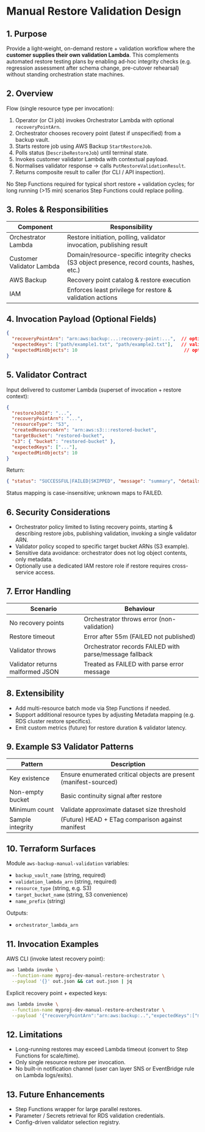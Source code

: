 # Manual Restore Validation Design

## 1. Purpose

Provide a light‑weight, on-demand restore + validation workflow where the **customer supplies their own validation Lambda**. This complements automated restore testing plans by enabling ad-hoc integrity checks (e.g. regression assessment after schema change, pre-cutover rehearsal) without standing orchestration state machines.

## 2. Overview

Flow (single resource type per invocation):

1. Operator (or CI job) invokes Orchestrator Lambda with optional `recoveryPointArn`.
2. Orchestrator chooses recovery point (latest if unspecified) from a backup vault.
3. Starts restore job using AWS Backup `StartRestoreJob`.
4. Polls status (`DescribeRestoreJob`) until terminal state.
5. Invokes customer validator Lambda with contextual payload.
6. Normalises validator response -> calls `PutRestoreValidationResult`.
7. Returns composite result to caller (for CLI / API inspection).

No Step Functions required for typical short restore + validation cycles; for long running (>15 min) scenarios Step Functions could replace polling.

## 3. Roles & Responsibilities

| Component | Responsibility |
|-----------|----------------|
| Orchestrator Lambda | Restore initiation, polling, validator invocation, publishing result |
| Customer Validator Lambda | Domain/resource-specific integrity checks (S3 object presence, record counts, hashes, etc.) |
| AWS Backup | Recovery point catalog & restore execution |
| IAM | Enforces least privilege for restore & validation actions |

## 4. Invocation Payload (Optional Fields)

```json
{
  "recoveryPointArn": "arn:aws:backup:...:recovery-point:...",  // optional override
  "expectedKeys": ["path/example1.txt", "path/example2.txt"],   // validator-specific
  "expectedMinObjects": 10                                       // optional fallback
}
```

## 5. Validator Contract

Input delivered to customer Lambda (superset of invocation + restore context):

```json
{
  "restoreJobId": "...",
  "recoveryPointArn": "...",
  "resourceType": "S3",
  "createdResourceArn": "arn:aws:s3:::restored-bucket",
  "targetBucket": "restored-bucket",
  "s3": { "bucket": "restored-bucket" },
  "expectedKeys": ["..."],
  "expectedMinObjects": 10
}
```

Return:

```json
{ "status": "SUCCESSFUL|FAILED|SKIPPED", "message": "summary", "details": { } }
```
Status mapping is case-insensitive; unknown maps to FAILED.

## 6. Security Considerations

- Orchestrator policy limited to listing recovery points, starting & describing restore jobs, publishing validation, invoking a single validator ARN.
- Validator policy scoped to specific target bucket ARNs (S3 example).
- Sensitive data avoidance: orchestrator does not log object contents, only metadata.
- Optionally use a dedicated IAM restore role if restore requires cross-service access.

## 7. Error Handling

| Scenario | Behaviour |
|----------|-----------|
| No recovery points | Orchestrator throws error (non-validation) |
| Restore timeout | Error after 55m (FAILED not published) |
| Validator throws | Orchestrator records FAILED with parse/message fallback |
| Validator returns malformed JSON | Treated as FAILED with parse error message |

## 8. Extensibility

- Add multi-resource batch mode via Step Functions if needed.
- Support additional resource types by adjusting Metadata mapping (e.g. RDS cluster restore specifics).
- Emit custom metrics (future) for restore duration & validator latency.

## 9. Example S3 Validator Patterns

| Pattern | Description |
|---------|-------------|
| Key existence | Ensure enumerated critical objects are present (manifest-sourced) |
| Non-empty bucket | Basic continuity signal after restore |
| Minimum count | Validate approximate dataset size threshold |
| Sample integrity | (Future) HEAD + ETag comparison against manifest |

## 10. Terraform Surfaces

Module `aws-backup-manual-validation` variables:

- `backup_vault_name` (string, required)
- `validation_lambda_arn` (string, required)
- `resource_type` (string, e.g. S3)
- `target_bucket_name` (string, S3 convenience)
- `name_prefix` (string)

Outputs:

- `orchestrator_lambda_arn`

## 11. Invocation Examples

AWS CLI (invoke latest recovery point):

```bash
aws lambda invoke \
  --function-name myproj-dev-manual-restore-orchestrator \
  --payload '{}' out.json && cat out.json | jq
```

Explicit recovery point + expected keys:

```bash
aws lambda invoke \
  --function-name myproj-dev-manual-restore-orchestrator \
  --payload '{"recoveryPointArn":"arn:aws:backup:..","expectedKeys":["manifest.json","data/file1"]}' out.json
```

## 12. Limitations

- Long-running restores may exceed Lambda timeout (convert to Step Functions for scale/time).
- Only single resource restore per invocation.
- No built-in notification channel (user can layer SNS or EventBridge rule on Lambda logs/exits).

## 13. Future Enhancements

- Step Functions wrapper for large parallel restores.
- Parameter / Secrets retrieval for RDS validation credentials.
- Config-driven validator selection registry.
